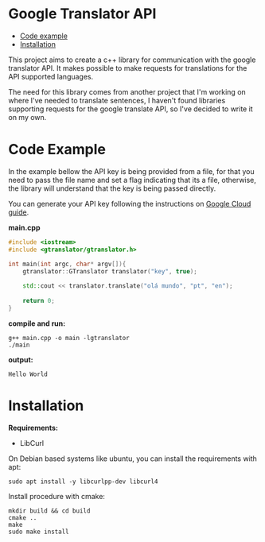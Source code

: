 # Google Translator API

- [Code example](#code-example)
- [Installation](#installation)

This project aims to create a c++ library for communication with the google translator API. It makes possible to make 
requests for translations for the API supported languages.

The need for this library comes from another project that I'm working on where I've needed
to translate sentences, I haven't found libraries supporting requests for the google translate API,
so I've decided to write it on my own.

# Code Example

In the example bellow the API key is being provided from a file, for that 
you need to pass the file name and set a flag indicating that its a file, otherwise,
the library will understand that the key is being passed directly.

You can generate your API key following the instructions on [Google Cloud guide](https://cloud.google.com/translate/docs/setup).

**main.cpp**
```cpp
#include <iostream>
#include <gtranslator/gtranslator.h>

int main(int argc, char* argv[]){
    gtranslator::GTranslator translator("key", true);
    
    std::cout << translator.translate("olá mundo", "pt", "en");
    
    return 0;
}
```
**compile and run:**
```
g++ main.cpp -o main -lgtranslator
./main
```

**output:**
```
Hello World
```


# Installation

**Requirements:**
- LibCurl

On Debian based systems like ubuntu, you can install the requirements with apt:
```
sudo apt install -y libcurlpp-dev libcurl4
```
Install procedure with cmake:
``` 
mkdir build && cd build
cmake ..
make
sudo make install